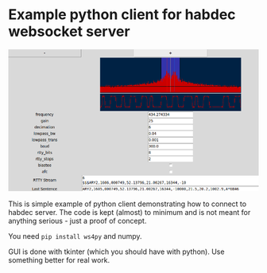 # Example python client for habdec websocket server

![alt text](./pyClientScreenshot.png)

This is simple example of python client demonstrating how to connect to habdec server. The code is kept (almost) to minimum and is not meant for anything serious - just a proof of concept.

You need `pip install ws4py` and numpy.

GUI is done with tkinter (which you should have with python). Use something better for real work.
